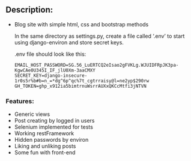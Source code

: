 ## Description:
* Blog site with simple html, css and bootstrap methods 

     
     In the same directory as settings.py, create a file called ‘.env’ to start using django-environ and store secret keys.
     
     .env file should look like this:
     
      EMAIL_HOST_PASSWORD=SG.56_LuERTCQ2eIsao2gFVKLg.WJUIDFRpJK3pa-KgwCAe0U345I_IF_jlU0Xm-3aaCMXY
      SECRET_KEY=django-insecure-1r0s5r%b#b=n_=*dg^6p^qc%7t_cgtrraisy@l=ne2yp$290rw
      GH_TOKEN=ghp_x912ia5bimtrnuWsrrAUXxQKCcMtfi3jNTVN

### Features:
* Generic views
* Post creating by logged in users
* Selenium implemented for tests
* Working restFramework
* Hidden passwords by environ
* Liking and unliking posts
* Some fun with front-end

